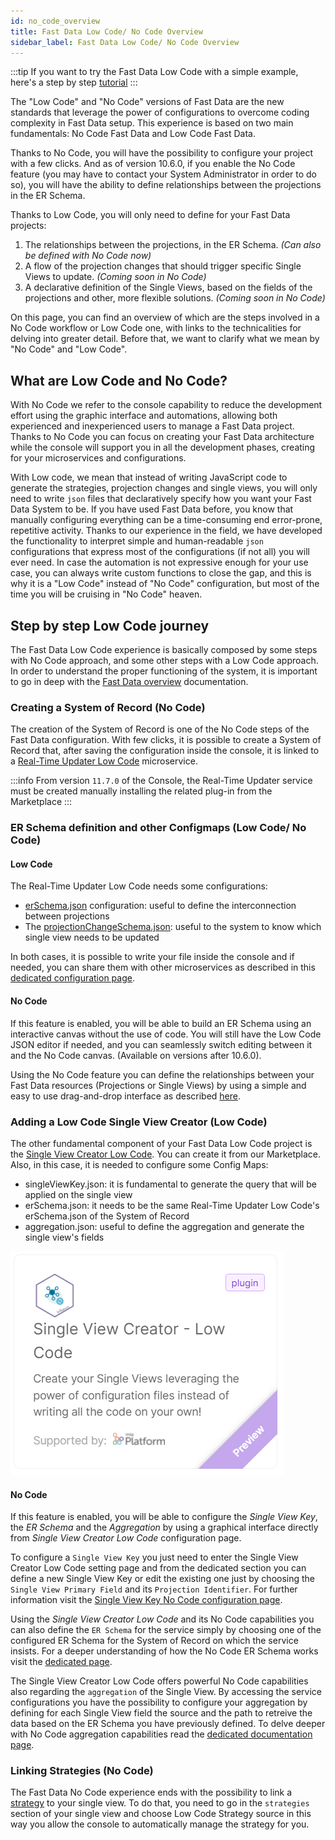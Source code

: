 ```yaml
---
id: no_code_overview
title: Fast Data Low Code/ No Code Overview
sidebar_label: Fast Data Low Code/ No Code Overview
---
```


:::tip
If you want to try the Fast Data Low Code with a simple example, here's a step by step [tutorial](/products/fast_data/tutorials/low-code.mdx)
:::

The "Low Code" and "No Code" versions of Fast Data are the new standards that leverage the power of configurations to overcome coding complexity in Fast Data setup.
This experience is based on two main fundamentals: No Code Fast Data and Low Code Fast Data.

Thanks to No Code, you will have the possibility to configure your project with a few clicks. And as of version 10.6.0, if you enable the No Code feature (you may have to contact your System Administrator in order to do so), you will have the ability to define relationships between the projections in the ER Schema.

Thanks to Low Code, you will only need to define for your Fast Data projects:

1. The relationships between the projections, in the ER Schema. *(Can also be defined with No Code now)*
2. A flow of the projection changes that should trigger specific Single Views to update. *(Coming soon in No Code)*
3. A declarative definition of the Single Views, based on the fields of the projections and other, more flexible solutions. *(Coming soon in No Code)*

On this page, you can find an overview of which are the steps involved in a No Code workflow or Low Code one, with links to the technicalities for delving into greater detail. Before that, we want to clarify what we mean by "No Code" and "Low Code".

## What are Low Code and No Code?

With No Code we refer to the console capability to reduce the development effort using the graphic interface and automations, allowing both experienced and inexperienced users to manage a Fast Data project. Thanks to No Code you can focus on creating your Fast Data architecture while the console will support you in all the development phases, creating for your microservices and configurations.

With Low code, we mean that instead of writing JavaScript code to generate the strategies, projection changes and single views, you will only need to write `json` files that declaratively specify how you want your Fast Data System to be.
If you have used Fast Data before, you know that manually configuring everything can be a time-consuming end error-prone, repetitive activity. Thanks to our experience in the field, we have developed the functionality to interpret simple and human-readable `json` configurations that express most of the configurations (if not all) you will ever need.
In case the automation is not expressive enough for your use case, you can always write custom functions to close the gap, and this is why it is a "Low Code" instead of "No Code" configuration, but most of the time you will be cruising in "No Code" heaven.

## Step by step Low Code journey

The Fast Data Low Code experience is basically composed by some steps with No Code approach, and some other steps with a Low Code approach. In order to understand the proper functioning of the system, it is important to go in deep with the [Fast Data overview](/products/fast_data/what_is_fast_data.md) documentation.

### Creating a System of Record (No Code)

The creation of the System of Record is one of the No Code steps of the Fast Data configuration. With few clicks, it is possible to create a System of Record that, after saving the configuration inside the console, it is linked to a [Real-Time Updater Low Code](/products/fast_data/configuration/realtime-updater/realtime-updater.md) microservice.

:::info
From version `11.7.0` of the Console, the Real-Time Updater service must be created manually installing the related plug-in from the Marketplace
:::

### ER Schema definition and other Configmaps (Low Code/ No Code)

#### Low Code

The Real-Time Updater Low Code needs some configurations:

- [erSchema.json](/products/fast_data/configuration/config_maps/erSchema.md) configuration: useful to define the interconnection between projections
- The [projectionChangeSchema.json](/products/fast_data/configuration/realtime-updater/realtime-updater.md#projection-changes): useful to the system to know which single view needs to be updated

In both cases, it is possible to write your file inside the console and if needed, you can share them with other microservices as described in this [dedicated configuration page](/products/console/api-console/api-design/services.md#shared-configmaps).

#### No Code

If this feature is enabled, you will be able to build an ER Schema using an interactive canvas without the use of code. You will still have the Low Code JSON editor if needed, and you can seamlessly switch editing between it and the No Code canvas. (Available on versions after 10.6.0).

Using the No Code feature you can define the relationships between your Fast Data resources (Projections or Single Views) by using a simple and easy to use drag-and-drop interface as described [here](/products/fast_data/configuration/config_maps/erSchema.md#use-the-no-code).

### Adding a Low Code Single View Creator (Low Code)

The other fundamental component of your Fast Data Low Code project is the [Single View Creator Low Code](/products/fast_data/configuration/single_view_creator/plugin.md).
You can create it from our Marketplace.
Also, in this case, it is needed to configure some Config Maps:

- singleViewKey.json: it is fundamental to generate the query that will be applied on the single view
- erSchema.json: it needs to be the same Real-Time Updater Low Code's erSchema.json of the System of Record
- aggregation.json: useful to define the aggregation and generate the single view's fields

![Singleviewlowcode](./img/singleviewlowcode.png)

#### No Code

If this feature is enabled, you will be able to configure the *Single View Key*, the *ER Schema* and the *Aggregation* by using a graphical interface directly from *Single View Creator Low Code* configuration page.

To configure a `Single View Key` you just need to enter the Single View Creator Low Code setting page and from the dedicated section you can define a new Single View Key or edit the existing one just by choosing the `Single View Primary Field` and its `Projection Identifier`. For further information visit the [Single View Key No Code configuration page](/products/fast_data/configuration/config_maps/singleViewKey.md#using-the-no-code).

Using the *Single View Creator Low Code* and its No Code capabilities you can also define the `ER Schema` for the service simply by choosing one of the configured ER Schema for the System of Record on which the service insists. For a deeper understanding of how the No Code ER Schema works visit the [dedicated page](/products/fast_data/configuration/config_maps/erSchema.md#use-the-no-code).

The Single View Creator Low Code offers powerful No Code capabilities also regarding the `aggregation` of the Single View.
By accessing the service configurations you have the possibility to configure your aggregation by defining for each Single View field the source and the path to retreive the data based on the ER Schema you have previously defined. To delve deeper with No Code aggregation capabilities read the [dedicated documentation page](/products/fast_data/configuration/config_maps/aggregation.md#use-the-no-code).


### Linking Strategies (No Code)

The Fast Data No Code experience ends with the possibility to link a [strategy](/products/fast_data/concepts/the_basics.md#strategies) to your single view. To do that, you need to go in the `strategies` section of your single view and choose Low Code Strategy source in this way you allow the console to automatically manage the strategy for you.
